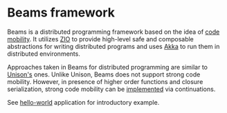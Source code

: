 # Beams framework

Beams is a distributed programming framework based on the idea of [code mobility](https://en.wikipedia.org/wiki/Code_mobility).
It utilizes [ZIO](https://github.com/zio/zio) to provide high-level safe and composable abstractions for writing
distributed programs and uses [Akka](https://akka.io/) to run them in distributed environments.

Approaches taken in Beams for distributed programming are similar to [Unison's](https://github.com/unisonweb/unison) 
ones. Unlike Unison, Beams does not support strong code mobility. However, in presence of higher order functions and
closure serialization, strong code mobility can be [implemented](http://www.dcs.gla.ac.uk/~trinder/papers/strongm.pdf)
via continuations. 

See [hello-world](\examples\hello-world\src\main\scala\Main.scala) application for introductory example. 